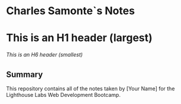 # Charles Samonte`s Notes
# This is an H1 header (largest)
###### This is an H6 header (smallest)


## Summary 

This repository contains all of the notes taken by [Your Name] for the Lighthouse Labs Web Development Bootcamp.
